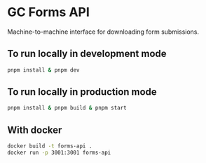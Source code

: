 # GC Forms API

Machine-to-machine interface for downloading form submissions.

## To run locally in development mode

```sh
pnpm install & pnpm dev
```

## To run locally in production mode

```sh
pnpm install & pnpm build & pnpm start
```

## With docker

```sh
docker build -t forms-api .
docker run -p 3001:3001 forms-api
```
